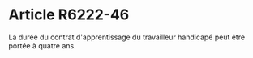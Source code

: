 # Article R6222-46

  
La durée du contrat d'apprentissage du travailleur handicapé peut être portée à quatre ans.